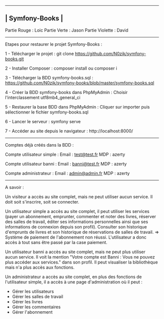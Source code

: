  ---------------
| Symfony-Books |
 ---------------

Partie Rouge : Loic
Partie Verte : Jason
Partie Violette : David

-------------------------------------------------------------------------

Etapes pour restaurer le projet Symfony-Books :

1 - Télécharger le projet :
git clone https://github.com/N0zik/symfony-books.git

2 - Installer Composer :
composer install
ou
composer i

3 - Télécharger la BDD symfony-books.sql :
https://github.com/N0zik/symfony-books/blob/master/symfony-books.sql

4 - Créer la BDD symfony-books dans PhpMyAdmin :
Choisir l'interclassement utf8mb4_general_ci

5 - Restaurer la base BDD dans PhpMyAdmin :
Cliquer sur importer puis sélectionner le fichier symfony-books.sql

6 - Lancer le serveur :
symfony serve

7 - Accéder au site depuis le navigateur :
http://localhost:8000/

-------------------------------------------------------------------------

Comptes déjà créés dans la BDD :

Compte utilisateur simple :
Email : test@test.fr
MDP : azerty

Compte utilisateur banni :
Email : banni@test.fr
MDP : azerty

Compte administrateur :
Email : admin@admin.fr
MDP : azerty

-------------------------------------------------------------------------

A savoir :

Un visiteur a accès au site complet, mais ne peut utiliser aucun service. Il doit soit s'inscrire, soit se connecter.

Un utilisateur simple a accès au site complet, il peut utiliser les services (payer un abonnement, emprunter, commenter et noter des livres, réserver des salles de travail, éditer ses informations personnelles ainsi que ses informations de connexion depuis son profil). Consulter son historique d'emprunts de livres et son historique de réservations de salles de travail.
=> Système de paiement de l'abonnement non réussi. L'utilisateur a donc accès à tout sans être passé par la case paiement.

Un utilisateur banni a accès au site complet, mais ne peut plus utiliser aucun service. Il voit la mention "Votre compte est Banni : Vous ne pouvez plus accéder aux services." dans son profil. Il peut visualiser la bibliothèque mais n'a plus accès aux fonctions.

Un administrateur a accès au site complet, en plus des fonctions de l'utilisateur simple, il a accès à une page d'administration où il peut :
- Gérer les utilisateurs
- Gérer les salles de travail
- Gérer les livres
- Gérer les commentaires
- Gérer l'abonnement
